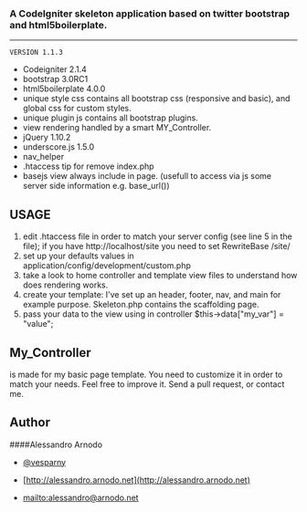 ### A CodeIgniter skeleton application based on twitter bootstrap and html5boilerplate.
---------------------------------------------------

	VERSION 1.1.3

* Codeigniter 2.1.4
* bootstrap 3.0RC1
* html5boilerplate 4.0.0
* unique style css contains all bootstrap css (responsive and basic), and global css for custom styles.
* unique plugin js contains all bootstrap plugins.
* view rendering handled by a smart MY_Controller.
* jQuery 1.10.2
* underscore.js 1.5.0
* nav_helper
* .htaccess tip for remove index.php
* basejs view always include in page. (usefull to access via js some server side information e.g. base_url())

USAGE
-------------------
1. edit .htaccess file in order to match your server config (see line 5 in the file);
	if you have http://localhost/site you need to set RewriteBase /site/
2. set up your defaults values in application/config/development/custom.php
3. take a look to home controller and template view files to understand how does rendering works.
4. create your template: I've set up an header, footer, nav, and main for example purpose. Skeleton.php contains the scaffolding page.
5. pass your data to the view using in controller $this->data["my_var"] = "value";

My_Controller
------------------- 
is made for my basic page template.
You need to customize it in order to match your needs.
Feel free to improve it.
Send a pull request, or contact me.

## Author

####Alessandro Arnodo

+	[@vesparny](https://twitter.com/vesparny)

+	[http://alessandro.arnodo.net](http://alessandro.arnodo.net)

+	<mailto:alessandro@arnodo.net>
